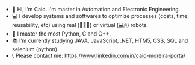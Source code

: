 - 👋 Hi, I’m Caio. I'm master in Automation and Electronic Engineering. 
- 💻 I develop systems and softwares to optimize processes (costs, time, reusability, etc) using real (🦾🦿🤖) or virtual (💻🖱) robots.
- 👀 I master the most Python, C and C++.
- 📚 I’m currently studying JAVA, JavaScript, .NET, HTM5, CSS, SQL and selenium (python).
- 📞 Please contact me: https://www.linkedin.com/in/caio-moreira-porta/
